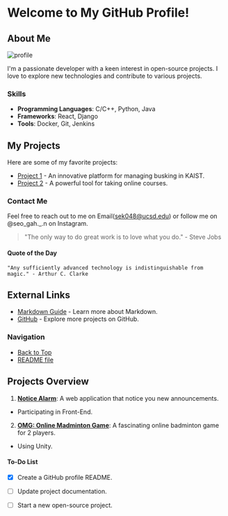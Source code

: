 # Welcome to My GitHub Profile!

## About Me
![profile](IMG_6616.HEIC)

I'm a passionate developer with a keen interest in open-source projects. I love to explore new technologies and contribute to various projects.

### Skills

- **Programming Languages**: C/C++, Python, Java
- **Frameworks**: React, Django
- **Tools**: Docker, Git, Jenkins

## My Projects

Here are some of my favorite projects:

- [Project 1](https://github.com/kimseongah/MadCamp_week2) - An innovative platform for managing busking in KAIST.
- [Project 2](https://github.com/kimseongah/madCampWeek3) - A powerful tool for taking online courses.

### Contact Me

Feel free to reach out to me on Email(sek048@ucsd.edu) or follow me on @seo_gah._.n on Instagram.

> "The only way to do great work is to love what you do." - Steve Jobs

#### Quote of the Day

```quote
"Any sufficiently advanced technology is indistinguishable from magic." - Arthur C. Clarke
`````



## External Links

- [Markdown Guide](https://www.markdownguide.org) - Learn more about Markdown.
- [GitHub](https://github.com) - Explore more projects on GitHub.

### Navigation

- [Back to Top](#welcome-to-my-github-profile)
- [README file](README.md)

## Projects Overview

1. **[Notice Alarm](https://notice-alarm.com)**: A web application that notice you new announcements.
 - Participating in Front-End.
2. **[OMG: Online Madminton Game](https://github.com/kimseongah/omg_pc)**: A fascinating online badminton game for 2 players.
- Using Unity.

#### To-Do List

- [x] Create a GitHub profile README.
- [ ] Update project documentation.
- [ ] Start a new open-source project.


